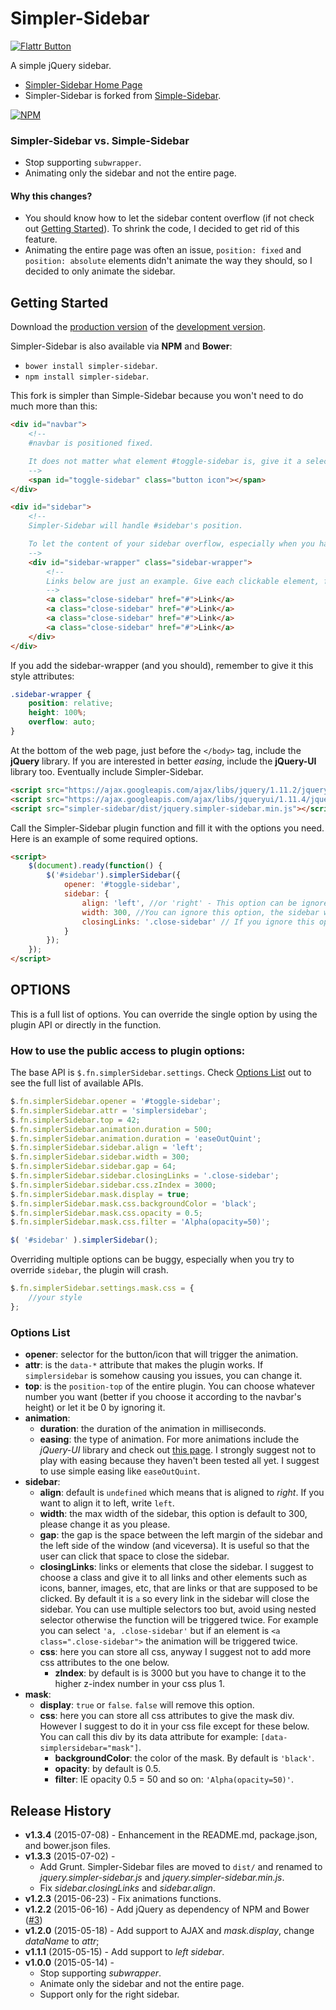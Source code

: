 # Simpler-Sidebar
[![Flattr Button](https://button.flattr.com/flattr-badge-large.png)](https://flattr.com/submit/auto?user_id=dcdeiv&url=https%3A%2F%2Fgithub.com%2Fdcdeiv%2Fsimpler-sidebar)

A simple jQuery sidebar.

* [Simpler-Sidebar Home Page](http://dcdeiv.github.io/simpler-sidebar)
* Simpler-Sidebar is forked from [Simple-Sidebar](http://www.github.com/dcdeiv/simple-sidebar).

[![NPM](https://nodei.co/npm/simpler-sidebar.png)](https://nodei.co/npm/simpler-sidebar/)

### Simpler-Sidebar vs. Simple-Sidebar
* Stop supporting `subwrapper`.
* Animating only the sidebar and not the entire page.

#### Why this changes?
* You should know how to let the sidebar content overflow (if not check out [Getting Started](#getting-started)). To shrink the code, I decided to get rid of this feature.
* Animating the entire page was often an issue, `position: fixed` and `position: absolute` elements didn't animate the way they should, so I decided to only animate the sidebar.

## Getting Started
Download the [production version][min] of the [development version][max].

[min]: https://raw.github.com/dcdeiv/simpler-sidebar/master/dist/simpler-sidebar.min.js
[max]: https://raw.github.com/dcdeiv/simpler-sidebar/master/dist/simpler-sidebar.js

Simpler-Sidebar is also available via **NPM** and **Bower**:

* `bower install simpler-sidebar`.
* `npm install simpler-sidebar`.

This fork is simpler than Simple-Sidebar because you won't need to do much more than this:

```html
<div id="navbar">
	<!--
	#navbar is positioned fixed.

	It does not matter what element #toggle-sidebar is, give it a selector (in this example #toggle-sidebar).
	-->
	<span id="toggle-sidebar" class="button icon"></span>
</div>

<div id="sidebar">
    <!--
    Simpler-Sidebar will handle #sidebar's position.

    To let the content of your sidebar overflow, especially when you have a lot of content in it, you have to add a "wrapper" that wraps all content.
    -->
    <div id="sidebar-wrapper" class="sidebar-wrapper">
        <!--
        Links below are just an example. Give each clickable element, for example links, a class to trigger the closing animation.
        -->
        <a class="close-sidebar" href="#">Link</a>
        <a class="close-sidebar" href="#">Link</a>
        <a class="close-sidebar" href="#">Link</a>
        <a class="close-sidebar" href="#">Link</a>
    </div>
</div>
```

If you add the sidebar-wrapper (and you should), remember to give it this style attributes:

```css
.sidebar-wrapper {
    position: relative;
    height: 100%;
    overflow: auto;
}
```

At the bottom of the web page, just before the `</body>` tag, include the **jQuery** library. If you are interested in better *easing*, include the **jQuery-UI** library too. Eventually include Simpler-Sidebar.

```html
<script src="https://ajax.googleapis.com/ajax/libs/jquery/1.11.2/jquery.min.js"></script>
<script src="https://ajax.googleapis.com/ajax/libs/jqueryui/1.11.4/jquery-ui.min.js"></script>
<script src="simpler-sidebar/dist/jquery.simpler-sidebar.min.js"></script>
```

Call the Simpler-Sidebar plugin function and fill it with the options you need. Here is an example of some required options.

```html
<script>
    $(document).ready(function() {
        $('#sidebar').simplerSidebar({
            opener: '#toggle-sidebar',
            sidebar: {
                align: 'left', //or 'right' - This option can be ignored, the sidebar will automatically align to right.
                width: 300, //You can ignore this option, the sidebar will automatically size itself to 300px.
                closingLinks: '.close-sidebar' // If you ignore this option, the plugin will look for all links and this can be buggy. Choose a class for every object inside the sidebar that once clicked will close the sidebar.
            }
        });
    });
</script>
```

## OPTIONS
This is a full list of options.
You can override the single option by using the plugin API or directly in the function.

### How to use the public access to plugin options:
The base API is `$.fn.simplerSidebar.settings`. Check [Options List](#options-list) out to see the full list of available APIs.

```javascript
$.fn.simplerSidebar.opener = '#toggle-sidebar';
$.fn.simplerSidebar.attr = 'simplersidebar';
$.fn.simplerSidebar.top = 42;
$.fn.simplerSidebar.animation.duration = 500;
$.fn.simplerSidebar.animation.duration = 'easeOutQuint';
$.fn.simplerSidebar.sidebar.align = 'left';
$.fn.simplerSidebar.sidebar.width = 300;
$.fn.simplerSidebar.sidebar.gap = 64;
$.fn.simplerSidebar.sidebar.closingLinks = '.close-sidebar';
$.fn.simplerSidebar.sidebar.css.zIndex = 3000;
$.fn.simplerSidebar.mask.display = true;
$.fn.simplerSidebar.mask.css.backgroundColor = 'black';
$.fn.simplerSidebar.mask.css.opacity = 0.5;
$.fn.simplerSidebar.mask.css.filter = 'Alpha(opacity=50)';

$( '#sidebar' ).simplerSidebar();
```
Overriding multiple options can be buggy, especially when you try to override `sidebar`, the plugin will crash.

```javascript
$.fn.simplerSidebar.settings.mask.css = {
	//your style
};
```

### Options List
* **opener**: selector for the button/icon that will trigger the animation.
* **attr**: is the `data-*` attribute that makes the plugin works. If `simplersidebar` is somehow causing you issues, you can change it.
* **top**: is the `position-top` of the entire plugin. You can choose whatever number you want (better if you choose it according to the navbar's height) or let it be 0 by ignoring it.
* **animation**:
  * **duration**: the duration of the animation in milliseconds.
  * **easing**: the type of animation. For more animations include the *jQuery-UI* library and check out [this page](https://jqueryui.com/easing/). I strongly suggest not to play with easing because they haven't been tested all yet. I suggest to use simple easing like `easeOutQuint`.
* **sidebar**:
  * **align**: default is `undefined` which means that is aligned to *right*. If you want to align it to left, write `left`.
  * **width**: the max width of the sidebar, this option is default to 300, please change it as you please.
  * **gap**: the gap is the space between the left margin of the sidebar and the left side of the window (and viceversa). It is useful so that the user can click that space to close the sidebar.
  * **closingLinks**: links or elements that close the sidebar. I suggest to choose a class and give it to all links and other elements such as icons, banner, images, etc, that are links or that are supposed to be clicked. By default it is `a` so every link in the sidebar will close the sidebar. You can use multiple selectors too but, avoid using nested selector otherwise the function will be triggered twice. For example you can select `'a, .close-sidebar'` but if an element is `<a class=".close-sidebar">` the animation will be triggered twice.
  * **css**: here you can store all css, anyway I suggest not to add more css attributes to the one below.
    * **zIndex**: by default is is 3000 but you have to change it to the higher z-index number in your css plus 1.
* **mask**:
  * **display**: `true` or `false`. `false` will remove this option.
  * **css**: here you can store all css attributes to give the mask div. However I suggest to do it in your css file except for these below. You can call this div by its data attribute for example: `[data-simplersidebar="mask"]`.
    * **backgroundColor**: the color of the mask. By default is `'black'`.
    * **opacity**: by default is 0.5.
    * **filter**: IE opacity 0.5 = 50 and so on: `'Alpha(opacity=50)'`.

## Release History
* **v1.3.4** (2015-07-08) - Enhancement in the README.md, package.json, and bower.json files.
* **v1.3.3** (2015-07-02) -
  * Add Grunt. Simpler-Sidebar files are moved to `dist/` and renamed to *jquery.simpler-sidebar.js* and *jquery.simpler-sidebar.min.js*.
  * Fix *sidebar.closingLinks* and *sidebar.align*.
* **v1.2.3** (2015-06-23) - Fix animations functions.
* **v1.2.2** (2015-06-16) - Add jQuery as dependency of NPM and Bower ([#3](https://github.com/dcdeiv/simpler-sidebar/pull/3))
* **v1.2.0** (2015-05-18) - Add support to AJAX and *mask.display*, change *dataName* to *attr*;
* **v1.1.1** (2015-05-15) - Add support to *left sidebar*.
* **v1.0.0** (2015-05-14) -
  * Stop supporting *subwrapper*.
  * Animate only the sidebar and not the entire page.
  * Support only for the right sidebar.
